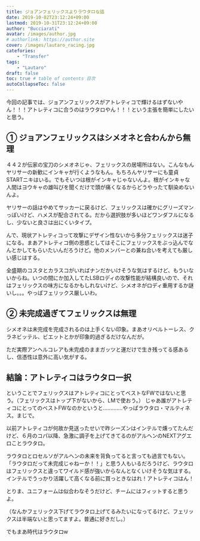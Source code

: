 ```yaml
---
title: ジョアンフェリックスよりラウタロな話
date: 2019-10-02T23:12:24+09:00
lastmod: 2019-10-31T23:12:24+09:00
author: "Bucciarati"
avatar: /images/author.jpg
# authorlink: https://author.site
cover: /images/lautaro_racing.jpg
catefories:
    - "Transfer"
tags: 
    - "Lautaro"
draft: false
toc: true # table of contents 目次
autoCollapseToc: false
---
```



今回の記事では、ジョアンフェリックスがアトレティコで輝けるはずないやん！！！アトレティコに合うのはラウタロやん！！！という主張を簡単にしたいと思う。



## ① ジョアンフェリックスはシメオネと合わんから無理





４４２が伝家の宝刀のシメオネじゃ、フェリックスの居場所はない。こんなもんヤリサーの新歓にインキャが行くようなもん。もちろんヤリサーにも童貞STARTニキはいる。でもそいつは根がインキャじゃないんよ。根がインキャな人間はヨウキャの雄叫びを聞くだけで頭が痛くなるからどうやったて馴染めないんよ。




ヤリサーの話はやめてサッカーに戻るけど、フェリックスは確かにグリーズマンっぽいけど、ハメスが配合されてる。だから選択肢が多いほどワンダフルになるし、少ないと良さは出にくいタイプ。


んで、現状アトレティコって攻撃にデザイン性ないから多分フェリックスは迷子になる。まあアトレティコ側の思惑としてはそこにフェリックスをぶっ込んでなんとかしてもらいたいんだろうけど。他のメンバーとの兼ね合いを考えても厳しい感じはする。



全盛期のコスタとカラスコがいればナンだかいけそうな気はするけど、もういないからね。いつの間にか加入してたLSBロディの攻撃性能が結構良いので、それはフェリックスの味方になるかもしれないけど、シメオネがロディ重用するか謎いし。。。やっぱフェリックス厳しいわ。




## ② 未完成過ぎてフェリックスは無理



シメオネは未完成を完成されるのは上手くない印象。まあオリベルトーレス、クラネビッテル、ビエットとかが印象的過ぎるだけなんだが。


ただ実際アンヘルコレアも未完成のままガッツと運だけで生き残ってる感あるし、信憑性は意外に高い気がする。


## 結論：アトレティコはラウタロ一択

ということでフェリックスはアトレティコにとってベストなFWではないと思う。（フェリックスはトップ下がないから、LMで使おう。）
じゃあ誰がアトレティコにとってのベストFWなのかというと.............やっぱラウタロ・マルティネス。まじで。



以前アトレティコが何故か見送ったせいで昨シーズンはインテルで燻ってたんだけど、６月のコパ以降、急激に調子を上げてきてるのがアルヘンのNEXTアグエロことラウタロ。

ラウタロとロセルソがアルヘンの未来を背負ってると言っても過言でもない。
「ラウタロだって未完成じゃねーか！！」と思う人もいるだろうけど、ラウタロはフェリックスと違ってワイルド感が強いからなんとなくいけそうな気はする。
インテルでうっかり活躍して高くなる前に買っときなはれ！アトレティコはん！

とりま、ユニフォームは似合わなそうだけど、チームにはフィットすると思うよ。

（なんかフェリックス下げてラウタロ上げてるみたいになってるけど、フェリックスは半端ないと思ってますよ。普通に好きだし。）


でもまあ時代はラウタロw
